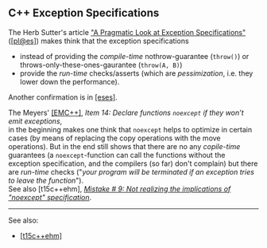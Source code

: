 C++ Exception Specifications
-

The Herb Sutter's article ["A Pragmatic Look at Exception Specifications"](http://www.gotw.ca/publications/mill22.htm) ([[pl@es]](https://github.com/kuzminrobin/code_review_notes/blob/master/article_list.md)) makes think that the exception specifications  
* instead of providing the _compile-time_ nothrow-guarantee (`throw()`) or throws-only-these-ones-gaurantee (`throw(A, B)`)  
* provide the _run-time_ checks/asserts (which are _pessimization_, i.e. they lower down the performance).  

Another confirmation is in [[eses]](https://github.com/kuzminrobin/code_review_notes/edit/master/article_list.md).  

The Meyers' [[EMC++]](https://github.com/kuzminrobin/code_review_notes/blob/master/book_list.md), _Item 14: Declare functions `noexcept` if they won’t emit exceptions_,  
in the beginning makes one think that `noexcept` helps to optimize in certain cases (by means of replacing the copy operations with the move operations). But in the end still shows that there are no any _copile-time_ guarantees (a `noexcept`-function can call the functions without the exception specification, and the compilers (so far) don't complain) but there are _run-time_ checks ("_your program will be terminated if an exception tries to leave the function_").  
See also [t15c++ehm], [_Mistake # 9: Not realizing the implications of "noexcept" specification_](http://www.acodersjourney.com/2016/08/top-15-c-exception-handling-mistakes-avoid/).  

----
See also:  
* [[t15c++ehm]](https://github.com/kuzminrobin/code_review_notes/blob/master/article_list.md)
